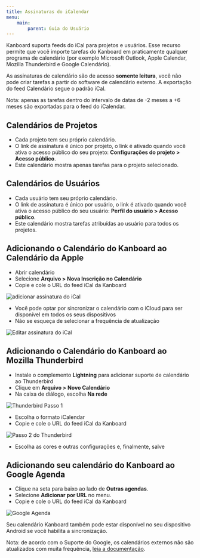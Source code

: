 ```yaml
---
title: Assinaturas do iCalendar
menu:
    main:
        parent: Guia do Usuário
---
```


Kanboard suporta feeds do iCal para projetos e usuários. Esse recurso
permite que você importe tarefas do Kanboard em praticamente qualquer
programa de calendário (por exemplo Microsoft Outlook, Apple Calendar,
Mozilla Thunderbird e Google Calendário).

As assinaturas de calendário são de acesso **somente leitura**, você não
pode criar tarefas a partir do software de calendário externo. A
exportação do feed Calendário segue o padrão iCal.

Nota: apenas as tarefas dentro do intervalo de datas de -2 meses a +6
meses são exportadas para o feed do iCalendar.

Calendários de Projetos
-----------------------

-   Cada projeto tem seu próprio calendário.
-   O link de assinatura é único por projeto, o link é ativado quando
    você ativa o acesso público do seu projeto: **Configurações do projeto > Acesso público**.
-   Este calendário mostra apenas tarefas para o projeto selecionado.

Calendários de Usuários
-----------------------

-   Cada usuário tem seu próprio calendário.
-   O link de assinatura é único por usuário, o link é ativado
    quando você ativa o acesso público do seu usuário: **Perfil do
    usuário > Acesso público**.
-   Este calendário mostra tarefas atribuídas ao usuário para todos os
    projetos.

Adicionando o Calendário do Kanboard ao Calendário da Apple
-----------------------------------------------------------

-   Abrir calendário
-   Selecione **Arquivo > Nova Inscrição no Calendário**
-   Copie e cole o URL do feed iCal da Kanboard

![adicionar assinatura do iCal](/images/v1/apple-calendar-add-subscription.png)

-   Você pode optar por sincronizar o calendário com o iCloud para ser
    disponível em todos os seus dispositivos
-   Não se esqueça de selecionar a frequência de atualização

![Editar assinatura do iCal](/images/v1/apple-calendar-edit-subscription.png)

Adicionando o Calendário do Kanboard ao Mozilla Thunderbird
-----------------------------------------------------------

-   Instale o complemento **Lightning** para adicionar suporte de
    calendário ao Thunderbird
-   Clique em **Arquivo > Novo Calendário**
-   Na caixa de diálogo, escolha **Na rede**

![Thunderbird Passo 1](/images/v1/thunderbird-new-calendar-step1.png)

-   Escolha o formato iCalendar
-   Copie e cole o URL do feed iCal da Kanboard

![Passo 2 do Thunderbird](/images/v1/thunderbird-new-calendar-step2.png)

-   Escolha as cores e outras configurações e, finalmente, salve

Adicionando seu calendário do Kanboard ao Google Agenda
-------------------------------------------------------

-   Clique na seta para baixo ao lado de **Outras agendas**.
-   Selecione **Adicionar por URL** no menu.
-   Copie e cole o URL do feed iCal da Kanboard

![Google Agenda](/images/v1/google-calendar-add-subscription.png)

Seu calendário Kanboard também pode estar disponível no seu dispositivo
Android se você habilita a sincronização.

Nota: de acordo com o Suporte do Google, os calendários externos não são
atualizados com muita frequência, [leia a
documentação](https://support.google.com/calendar/answer/37100?hl=pt&ref_topic=1672445).
